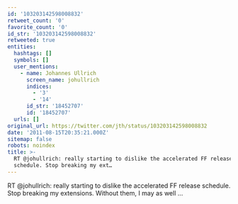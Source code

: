 ```yaml
---
id: '103203142598008832'
retweet_count: '0'
favorite_count: '0'
id_str: '103203142598008832'
retweeted: true
entities:
  hashtags: []
  symbols: []
  user_mentions:
    - name: Johannes Ullrich
      screen_name: johullrich
      indices:
        - '3'
        - '14'
      id_str: '18452707'
      id: '18452707'
  urls: []
original_url: https://twitter.com/jth/status/103203142598008832
date: '2011-08-15T20:35:21.000Z'
sitemap: false
robots: noindex
title: >-
  RT @johullrich: really starting to dislike the accelerated FF release
  schedule. Stop breaking my ext…
---
```


RT @johullrich: really starting to dislike the accelerated FF release schedule. Stop breaking my extensions. Without them, I may as well ...